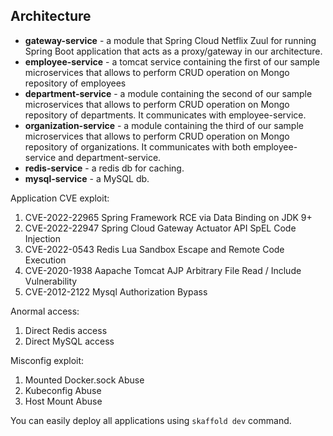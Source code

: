 ## Architecture
- **gateway-service** - a module that Spring Cloud Netflix Zuul for running Spring Boot application that acts as a proxy/gateway in our architecture.
- **employee-service** - a tomcat service containing the first of our sample microservices that allows to perform CRUD operation on Mongo repository of employees
- **department-service** - a module containing the second of our sample microservices that allows to perform CRUD operation on Mongo repository of departments. It communicates with employee-service. 
- **organization-service** - a module containing the third of our sample microservices that allows to perform CRUD operation on Mongo repository of organizations. It communicates with both employee-service and department-service.
- **redis-service** - a redis db for caching.
- **mysql-service** - a MySQL db.

Application CVE exploit:
1. CVE-2022-22965 Spring Framework RCE via Data Binding on JDK 9+
2. CVE-2022-22947 Spring Cloud Gateway Actuator API SpEL Code Injection 
3. CVE-2022-0543 Redis Lua Sandbox Escape and Remote Code Execution 
4. CVE-2020-1938 Aapache Tomcat AJP Arbitrary File Read / Include Vulnerability
5. CVE-2012-2122 Mysql Authorization Bypass

Anormal access:
1. Direct Redis access
2. Direct MySQL access

Misconfig exploit:
1. Mounted Docker.sock Abuse
2. Kubeconfig Abuse
3. Host Mount Abuse


You can easily deploy all applications using `skaffold dev` command.
